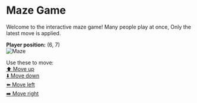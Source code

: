 # Maze Game  
Welcome to the interactive maze game! Many people play at once, Only the latest move is applied.

**Player position:** (6, 7)  
![Maze](https://github-maze-game.vercel.app/images/pos_6_7.png?t=1761052595435)

Use these to move:  
[⬆️ Move up](https://github-maze-game.vercel.app/move/6_7_w)  
[⬇️ Move down](https://github-maze-game.vercel.app/move/6_7_s)  
[⬅️ Move left](https://github-maze-game.vercel.app/move/6_7_a)  
[➡️ Move right](https://github-maze-game.vercel.app/move/6_7_d)
